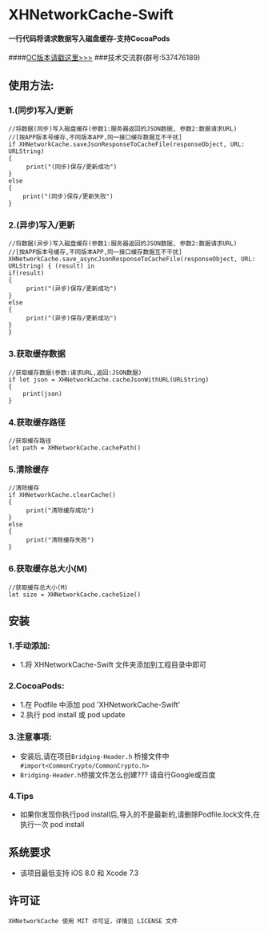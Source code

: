 # XHNetworkCache-Swift
#### 一行代码将请求数据写入磁盘缓存-支持CocoaPods<br>
####[OC版本请戳这里>>>](https://github.com/CoderZhuXH/XHNetworkCache)
###技术交流群(群号:537476189)
## 使用方法:
### 1.(同步)写入/更新
```objc
//将数据(同步)写入磁盘缓存(参数1:服务器返回的JSON数据, 参数2:数据请求URL)
//[按APP版本号缓存,不同版本APP,同一接口缓存数据互不干扰]
if XHNetworkCache.saveJsonResponseToCacheFile(responseObject, URL: URLString)
{
     print("(同步)保存/更新成功")
}
else
{
    print("(同步)保存/更新失败")
}

```
### 2.(异步)写入/更新
```objc
//将数据(异步)写入磁盘缓存(参数1:服务器返回的JSON数据, 参数2:数据请求URL)
//[按APP版本号缓存,不同版本APP,同一接口缓存数据互不干扰]
XHNetworkCache.save_asyncJsonResponseToCacheFile(responseObject, URL: URLString) { (result) in
if(result)
{
     print("(异步)保存/更新成功")
}    
else
{
     print("(异步)保存/更新成功")
}
}

```
### 3.获取缓存数据
```objc
//获取缓存数据(参数:请求URL,返回:JSON数据)
if let json = XHNetworkCache.cacheJsonWithURL(URLString)
{
    print(json)
}
```
### 4.获取缓存路径
```objc
//获取缓存路径
let path = XHNetworkCache.cachePath()

```
### 5.清除缓存
```objc
//清除缓存
if XHNetworkCache.clearCache()
{
     print("清除缓存成功")
}
else
{
     print("清除缓存失败")
}
```

### 6.获取缓存总大小(M)
```objc
//获取缓存总大小(M)
let size = XHNetworkCache.cacheSize()
```
##  安装
### 1.手动添加:<br>
*   1.将 XHNetworkCache-Swift 文件夹添加到工程目录中即可<br>

### 2.CocoaPods:<br>
*   1.在 Podfile 中添加 pod 'XHNetworkCache-Swift'<br>
*   2.执行 pod install 或 pod update<br>

### 3.注意事项:
*    安装后,请在项目`Bridging-Header.h` 桥接文件中 `#import<CommonCrypto/CommonCrypto.h>`
*    `Bridging-Header.h`桥接文件怎么创建??? 请自行Google或百度

### 4.Tips
*	如果你发现你执行pod install后,导入的不是最新的,请删除Podfile.lock文件,在执行一次 pod install

##  系统要求
*   该项目最低支持 iOS 8.0 和 Xcode 7.3

##  许可证
    XHNetworkCache 使用 MIT 许可证，详情见 LICENSE 文件